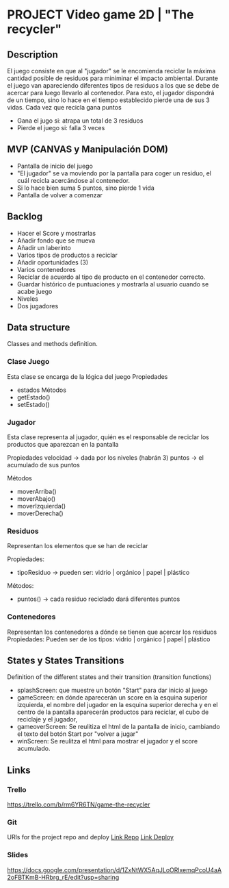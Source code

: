# PROJECT Video game 2D | "The recycler"

## Description
El juego consiste en que al "jugador" se le encomienda reciclar la máxima cantidad posible de residuos para miniminar el impacto ambiental.
Durante el juego van apareciendo diferentes tipos de residuos a los que se debe de acercar para luego llevarlo al contenedor.
Para esto, el jugador dispondrá de un tiempo, sino lo hace en el tiempo establecido pierde una de sus 3 vidas. Cada vez que recicla gana puntos
- Gana el jugo si: atrapa un total de 3 residuos 
- Pierde el juego si: falla 3 veces


## MVP (CANVAS y Manipulación DOM)
- Pantalla de inicio del juego
- "El jugador" se va moviendo por la pantalla para coger un residuo, el cuál recicla acercándose al contenedor.
- Si lo hace bien suma 5 puntos, sino pierde 1 vida
- Pantalla de volver a comenzar


## Backlog
- Hacer el Score y mostrarlas
- Añadir fondo que se mueva
- Añadir un laberinto
- Varios tipos de productos a reciclar
- Añadir oportunidades (3)
- Varios contenedores 
- Reciclar de acuerdo al tipo de producto en el contenedor correcto. 
- Guardar histórico de puntuaciones y mostrarla al usuario cuando se acabe juego
- Niveles
- Dos jugadores


## Data structure
Classes and methods definition.

### Clase Juego
Esta clase se encarga de la lógica del juego
Propiedades
- estados
Métodos
- getEstado()
- setEstado()


### Jugador
Esta clase representa al jugador, quién es el responsable de reciclar los productos que aparezcan en la pantalla

Propiedades
velocidad -> dada por los niveles (habrán 3)
puntos -> el acumulado de sus puntos

Métodos
- moverArriba()
- moverAbajo()
- moverIzquierda()
- moverDerecha()


### Residuos
Representan los elementos que se han de reciclar

Propiedades:
- tipoResiduo -> pueden ser: vidrio | orgánico | papel | plástico

Métodos:
- puntos() -> cada residuo reciclado dará diferentes puntos


### Contenedores
Representan los contenedores a dónde se tienen que acercar los residuos
Propiedades: Pueden ser de los tipos: vidrio | orgánico | papel | plástico


## States y States Transitions
Definition of the different states and their transition (transition functions)
- splashScreen: que muestre un botón "Start" para dar inicio al juego
- gameScreen: en dónde aparecerán un score en la esquina superior izquierda, el nombre del jugador en la esquina superior derecha y en el centro de la pantalla aparecerán productos para reciclar, el cubo de reciclaje y el jugador,
- gameoverScreen: Se reulitiza el html de la pantalla de inicio, cambiando el texto del botón Start por "volver a jugar"
- winScreen: Se reulitza el html para mostrar el jugador y el score acumulado.


## Links
### Trello
https://trello.com/b/rm6YR6TN/game-the-recycler


### Git
URls for the project repo and deploy
[Link Repo](https://github.com/sophiahelena/recycler)
[Link Deploy](https://sophiahelena.github.io/recycler/)


### Slides
https://docs.google.com/presentation/d/1ZxNtWX5AqJLoORlxemqPcoU4aA2oFBTKmB-HRbrg_rE/edit?usp=sharing

